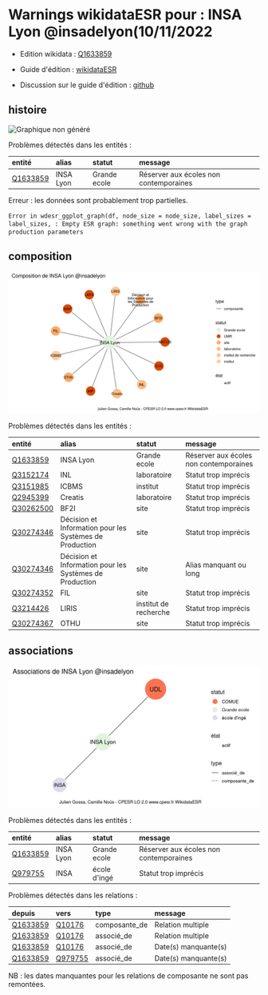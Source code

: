 Warnings wikidataESR pour : INSA Lyon @insadelyon(10/11/2022
================

- Edition wikidata : [Q1633859](https://www.wikidata.org/wiki/Q1633859)
- Guide d'édition : [wikidataESR](https://github.com/cpesr/wikidataESR/)

- Discussion sur le guide d'édition : [github](https://github.com/cpesr/wikidataESR/issues)



## histoire 

![Graphique non généré](Q1633859-histoire.png) 

Problèmes détectés dans les entités :

|entité                                             |alias     |statut       |message                                |
|:--------------------------------------------------|:---------|:------------|:--------------------------------------|
|[Q1633859](https://www.wikidata.org/wiki/Q1633859) |INSA Lyon |Grande ecole |Réserver aux écoles non contemporaines |

 


Erreur : les données sont probablement trop partielles.
```
Error in wdesr_ggplot_graph(df, node_size = node_size, label_sizes = label_sizes, : Empty ESR graph: something went wrong with the graph production parameters

``` 



## composition 

![Graphique non généré](Q1633859-composition.png) 

Problèmes détectés dans les entités :

|entité                                               |alias                                                   |statut                |message                                |
|:----------------------------------------------------|:-------------------------------------------------------|:---------------------|:--------------------------------------|
|[Q1633859](https://www.wikidata.org/wiki/Q1633859)   |INSA Lyon                                               |Grande ecole          |Réserver aux écoles non contemporaines |
|[Q3152174](https://www.wikidata.org/wiki/Q3152174)   |INL                                                     |laboratoire           |Statut trop imprécis                   |
|[Q3151985](https://www.wikidata.org/wiki/Q3151985)   |ICBMS                                                   |institut              |Statut trop imprécis                   |
|[Q2945399](https://www.wikidata.org/wiki/Q2945399)   |Creatis                                                 |laboratoire           |Statut trop imprécis                   |
|[Q30262500](https://www.wikidata.org/wiki/Q30262500) |BF2I                                                    |site                  |Statut trop imprécis                   |
|[Q30274346](https://www.wikidata.org/wiki/Q30274346) |Décision et Information pour les Systèmes de Production |site                  |Statut trop imprécis                   |
|[Q30274346](https://www.wikidata.org/wiki/Q30274346) |Décision et Information pour les Systèmes de Production |site                  |Alias manquant ou long                 |
|[Q30274352](https://www.wikidata.org/wiki/Q30274352) |FIL                                                     |site                  |Statut trop imprécis                   |
|[Q3214426](https://www.wikidata.org/wiki/Q3214426)   |LIRIS                                                   |institut de recherche |Statut trop imprécis                   |
|[Q30274367](https://www.wikidata.org/wiki/Q30274367) |OTHU                                                    |site                  |Statut trop imprécis                   |

 



## associations 

![Graphique non généré](Q1633859-associations.png) 

Problèmes détectés dans les entités :

|entité                                             |alias     |statut       |message                                |
|:--------------------------------------------------|:---------|:------------|:--------------------------------------|
|[Q1633859](https://www.wikidata.org/wiki/Q1633859) |INSA Lyon |Grande ecole |Réserver aux écoles non contemporaines |
|[Q979755](https://www.wikidata.org/wiki/Q979755)   |INSA      |école d'ingé |Statut trop imprécis                   |

Problèmes détectés dans les relations :

|depuis                                             |vers                                             |type          |message              |
|:--------------------------------------------------|:------------------------------------------------|:-------------|:--------------------|
|[Q1633859](https://www.wikidata.org/wiki/Q1633859) |[Q10176](https://www.wikidata.org/wiki/Q10176)   |composante_de |Relation multiple    |
|[Q1633859](https://www.wikidata.org/wiki/Q1633859) |[Q10176](https://www.wikidata.org/wiki/Q10176)   |associé_de    |Relation multiple    |
|[Q1633859](https://www.wikidata.org/wiki/Q1633859) |[Q10176](https://www.wikidata.org/wiki/Q10176)   |associé_de    |Date(s) manquante(s) |
|[Q1633859](https://www.wikidata.org/wiki/Q1633859) |[Q979755](https://www.wikidata.org/wiki/Q979755) |associé_de    |Date(s) manquante(s) |

NB : les dates manquantes pour les relations de composante ne sont pas remontées. 


